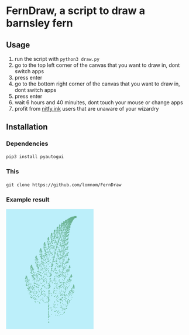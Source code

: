# FernDraw, a script to draw a barnsley fern
## Usage
1. run the script with `python3 draw.py`  
2. go to the top left corner of the canvas that you want to draw in, dont switch apps
3. press enter
4. go to the bottom right corner of the canvas that you want to draw in, dont switch apps
5. press enter
6. wait 6 hours and 40 minuites, dont touch your mouse or change apps
7. profit from [nitfy.ink](nifty.ink) users that are unaware of your wizardry
## Installation
### Dependencies
```bash
pip3 install pyautogui
```
### This
`git clone https://github.com/lomnom/FernDraw`

### Example result
![image](Screenshot.png)
